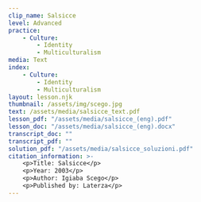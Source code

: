 ```yaml
---
clip_name: Salsicce
level: Advanced
practice: 
    - Culture: 
        - Identity
        - Multiculturalism
media: Text
index: 
    - Culture: 
        - Identity
        - Multiculturalism
layout: lesson.njk
thumbnail: /assets/img/scego.jpg
text: /assets/media/salsicce_text.pdf
lesson_pdf: "/assets/media/salsicce_(eng).pdf"
lesson_doc: "/assets/media/salsicce_(eng).docx"
transcript_doc: ""
transcript_pdf: ""
solution_pdf: "/assets/media/salsicce_soluzioni.pdf"
citation_information: >- 
    <p>Title: Salsicce</p>
    <p>Year: 2003</p>
    <p>Author: Igiaba Scego</p>
    <p>Published by: Laterza</p>
---
```

